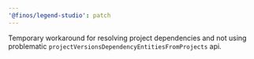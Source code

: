 ```yaml
---
'@finos/legend-studio': patch
---
```


Temporary workaround for resolving project dependencies and not using problematic `projectVersionsDependencyEntitiesFromProjects` api.
